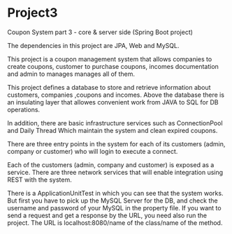 # Project3
Coupon System part 3 - core &amp; server side (Spring Boot project)

The dependencies in this project are JPA, Web and MySQL.

This project is a coupon management system that allows companies to create coupons, customer to purchase coupons, incomes documentation and admin to manages manages all of them.

This project defines a database to store and retrieve information about customers, companies ,coupons and incomes.
Above the database there is an insulating layer that allowes convenient work from JAVA to SQL for DB operations.

In addition, there are basic infrastructure services such as ConnectionPool and Daily Thread Which maintain the system and clean expired coupons.

There are three entry points in the system for each of its customers (admin, company or customer) who will login to execute a connect.

Each of the customers (admin, company and customer) is exposed as a service.
There are three network services that will enable integration using REST with the system.

There is a ApplicationUnitTest in which you can see that the system works. But first you have to pick up the MySQL Server for the DB, and check the username and password of your MySQL in the property file.
If you want to send a request and get a response by the URL, you need also run the project. The URL is localhost:8080/name of the class/name of the method. 



